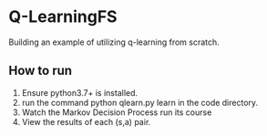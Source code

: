 # Q-LearningFS
Building an example of utilizing q-learning from scratch.

## How to run
1. Ensure python3.7+ is installed.
2. run the command python qlearn.py learn in the code directory.
3. Watch the Markov Decision Process run its course
4. View the results of each (s,a) pair.
